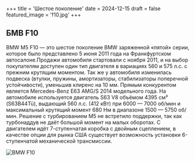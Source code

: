 +++
title = 'Шестое поколение'
date = 2024-12-15
draft = false
featured_image = 'f10.jpg'
+++
## БМВ F10

BMW M5 F10 — это шестое поколение BMW заряженной «пятой» серии, которое было представлено 5 июня 2011 года на Франкфуртском автосалоне.Продажи автомобиля стартовали с ноября 2011, и на выбор покупателям доступен один тип двигателя в вариациях 560 и 575 л.с. с прежним крутящим моментом. Так же у автомобиля изменилась подвеска (втулки, пружины, амортизаторы, стабилизаторы поперечной устойчивости), уменьшив клиренс на 10 мм. Прямым конкурентом является Mercedes-Benz E63 AMG/S 2014 модельного года. На автомобиле используется двигатель S63 V8 объёмом 4395 см³ (S63B44Tü), выдающий 560 л.с. (412 кВт) при 6000 — 7000 об/мин и максимальный крутящий момент 680 Нм в диапазоне 1500 — 5750 об/мин. Решение с турбированием M5 не встретило поддержки, так как турбонаддув не даёт большой момент на малых оборотах. С двигателем идёт 7-ступенчатая коробка с двойным сцеплением, в качестве опции для рынка США существует возможность установки 6-ступенчатой механической трансмиссии.

![BMW F10](https://upload.wikimedia.org/wikipedia/commons/9/90/BMW_5er_%28F10%29_front_20100515.jpg)